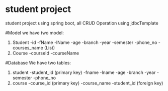 # student project
student project using spring boot, all CRUD Operation using jdbcTemplate 

#Model
we have two model:
1. Student
   -id
   -fName
   -lName
   -age
   -branch
   -year
   -semester
   -phone_no
   -courses_name (List<Course>)
2. Course
   -courseId
   -courseName
   
#Database
We have two tables:
1. student
   -student_id (primary key)
   -fname
   -lname
   -age
   -branch
   -year
   -semester
   -phone_no
2. course
   -course_id (primary key)
   -course_name
   -student_id (foreign key)
